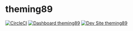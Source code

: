 # theming89

[![CircleCI](https://circleci.com/gh/fredjk/theming89.svg?style=shield)](https://circleci.com/gh/fredjk/theming89)
[![Dashboard theming89](https://img.shields.io/badge/dashboard-theming89-yellow.svg)](https://dashboard.pantheon.io/sites/a2ae568a-17c0-406e-82b7-653f24e170ec#dev/code)
[![Dev Site theming89](https://img.shields.io/badge/site-theming89-blue.svg)](http://dev-theming89.pantheonsite.io/)